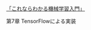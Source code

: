 [「これならわかる機械学習入門」](https://www.amazon.co.jp/%E3%81%93%E3%82%8C%E3%81%AA%E3%82%89%E3%82%8F%E3%81%8B%E3%82%8B%E6%A9%9F%E6%A2%B0%E5%AD%A6%E7%BF%92%E5%85%A5%E9%96%80-KS%E7%89%A9%E7%90%86%E5%B0%82%E9%96%80%E6%9B%B8-%E5%AF%8C%E8%B0%B7-%E6%98%AD%E5%A4%AB/dp/4065225493/ref=sr_1_1?adgrpid=126886845025&gclid=CjwKCAiAlrSPBhBaEiwAuLSDUCIg1CXMgqAAWR8BPLU4EX2J2ICJ5_YoXWNsdQSoTnkqNbQCx8tw2xoCoIkQAvD_BwE&hvadid=556871841068&hvdev=c&hvlocphy=1009309&hvnetw=g&hvqmt=e&hvrand=10899286764726215042&hvtargid=kwd-912573955148&hydadcr=4725_13162949&jp-ad-ap=0&keywords=%E3%81%93%E3%82%8C%E3%81%AA%E3%82%89%E3%82%8F%E3%81%8B%E3%82%8B%E6%A9%9F%E6%A2%B0%E5%AD%A6%E7%BF%92&qid=1642942156&sr=8-1)

第7章 TensorFlowによる実装
